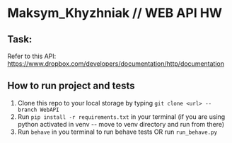 # Maksym_Khyzhniak // WEB API HW

## Task:
Refer to this API: https://www.dropbox.com/developers/documentation/http/documentation

## How to run project and tests
1. Clone this repo to your local storage by typing `git clone <url> --branch WebAPI`
2. Run `pip install -r requirements.txt` in your terminal (if you are using python activated in venv -- move to venv directory and run from there)
3. Run `behave` in you terminal to run behave tests OR run `run_behave.py`